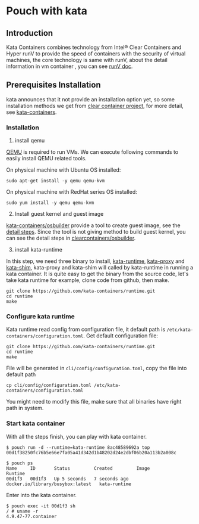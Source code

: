 # Pouch with kata

## Introduction

Kata Containers combines technology from Intel® Clear Containers and Hyper runV to provide the speed of containers with the security of virtual machines, the core technology is same with runV, about the detail information in vm container , you can see [runV doc](https://github.com/alibaba/pouch/blob/master/docs/features/pouch_with_runV.md).

## Prerequisites Installation

kata announces that it not provide an installation option yet, so some installation methods we get from [clear container project](https://github.com/clearcontainers), for more detail, see [kata-containers](https://github.com/kata-containers/community#users).

### Installation

1. install qemu

[QEMU](https://www.qemu.org) is required to run VMs. We can execute following commands to easily install QEMU related tools.

On physical machine with Ubuntu OS installed:

```
sudo apt-get install -y qemu qemu-kvm
```

On physical machine with RedHat series OS installed:

```
sudo yum install -y qemu qemu-kvm
```

2. Install guest kernel and guest image

[kata-containers/osbuilder](https://github.com/kata-containers/osbuilder) provide a tool to create guest image, see the [detail steps](https://github.com/kata-containers/osbuilder#usage). Since the tool is not giving method to build guest kernel, you can see the detail steps in [clearcontainers/osbuilder](https://github.com/clearcontainers/osbuilder#build-guest-kernel).

3. install kata-runtime

In this step, we need three binary to install, [kata-runtime](https://github.com/kata-containers/runtime), [kata-proxy](https://github.com/kata-containers/proxy) and [kata-shim](https://github.com/kata-containers/shim), kata-proxy and kata-shim will called by kata-runtime in running a kata container.
It is quite easy to get the binary from the source code, let's take kata runtime for example, clone code from github, then make.

```shell
git clone https://github.com/kata-containers/runtime.git
cd runtime
make
```

### Configure kata runtime

Kata runtime read config from configuration file, it default path is `/etc/kata-containers/configuration.toml`.
Get default configuration file:

```shell
git clone https://github.com/kata-containers/runtime.git
cd runtime
make
```

File will be generated in `cli/config/configuration.toml`, copy the file into default path

```shell
cp cli/config/configuration.toml /etc/kata-containers/configuration.toml
```

You might need to modify this file, make sure that all binaries have right path in system.

### Start kata container

With all the steps finish, you can play with kata container.

```shell
$ pouch run -d --runtime=kata-runtime 8ac48589692a top
00d1f38250fc76b5e66e7fa05a41d342d1b48202d24e2dbf06b20a113b2a008c

$ pouch ps
Name     ID       Status         Created         Image                              Runtime
00d1f3   00d1f3   Up 5 seconds   7 seconds ago   docker.io/library/busybox:latest   kata-runtime
```

Enter into the kata container.

```shell
$ pouch exec -it 00d1f3 sh
/ # uname -r
4.9.47-77.container
```
